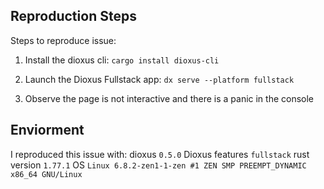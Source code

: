 ## Reproduction Steps

Steps to reproduce issue:

1) Install the dioxus cli: `cargo install dioxus-cli`

2) Launch the Dioxus Fullstack app: `dx serve --platform fullstack`

3) Observe the page is not interactive and there is a panic in the console

## Enviorment
I reproduced this issue with:
dioxus `0.5.0`
Dioxus features `fullstack`
rust version `1.77.1`
OS `Linux 6.8.2-zen1-1-zen #1 ZEN SMP PREEMPT_DYNAMIC x86_64 GNU/Linux`
